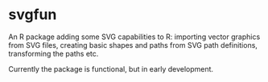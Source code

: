 # svgfun

An R package adding some SVG capabilities to R: importing vector graphics from SVG files, creating basic shapes and paths from SVG path definitions, transforming the paths etc. 

Currently the package is functional, but in early development.
